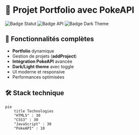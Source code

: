 # 🚀 Projet Portfolio avec PokeAPI

![Badge Statut](https://img.shields.io/badge/STATUT-TERMINÉ-success)
![Badge API](https://img.shields.io/badge/API-PokeAPI-blue)
![Badge Dark Theme](https://img.shields.io/badge/DARK%20THEME-OK-success)

## 🌟 Fonctionnalités complètes
- **Portfolio** dynamique
- Gestion de projets (**addProject**)
- **Intégration PokeAPI** avancée
- **Dark/Light theme** avec toggle
- UI moderne et responsive
- Performances optimisées



## 🛠 Stack technique
```mermaid
pie
    title Technologies
    "HTML5" : 30
    "CSS3" : 30
    "JavaScript" : 30
    "PokeAPI" : 10
